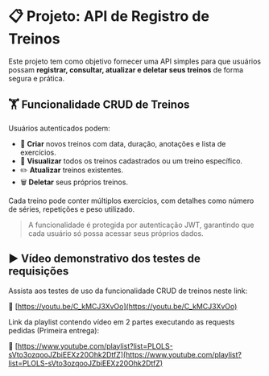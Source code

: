 # 📋 Projeto: API de Registro de Treinos

Este projeto tem como objetivo fornecer uma API simples para que usuários possam **registrar, consultar, atualizar e deletar seus treinos** de forma segura e prática.

## 🏋️ Funcionalidade CRUD de Treinos

Usuários autenticados podem:

- 📌 **Criar** novos treinos com data, duração, anotações e lista de exercícios.
- 📖 **Visualizar** todos os treinos cadastrados ou um treino específico.
- ✏️ **Atualizar** treinos existentes.
- 🗑️ **Deletar** seus próprios treinos.

Cada treino pode conter múltiplos exercícios, com detalhes como número de séries, repetições e peso utilizado.

> A funcionalidade é protegida por autenticação JWT, garantindo que cada usuário só possa acessar seus próprios dados.

## ▶️ Vídeo demonstrativo dos testes de requisições

Assista aos testes de uso da funcionalidade CRUD de treinos neste link:

🔗 [https://youtu.be/C_kMCJ3XvOo](https://youtu.be/C_kMCJ3XvOo)

Link da playlist contendo vídeo em 2 partes executando as requests pedidas (Primeira entrega): 

🔗 [https://www.youtube.com/playlist?list=PLOLS-sVto3ozqooJZbiEEXz20Ohk2DtfZ](https://www.youtube.com/playlist?list=PLOLS-sVto3ozqooJZbiEEXz20Ohk2DtfZ)
